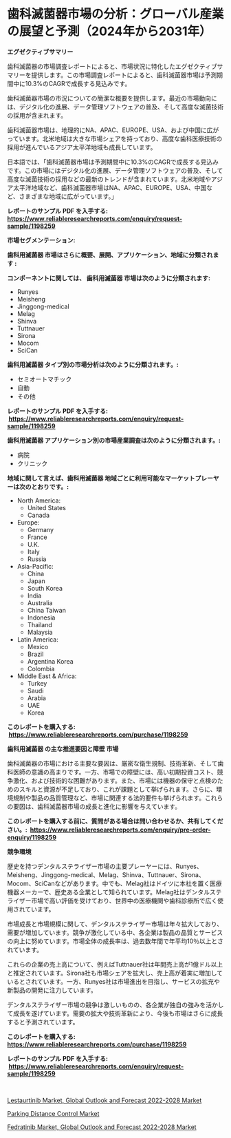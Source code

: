 <p><h1>歯科滅菌器市場の分析：グローバル産業の展望と予測（2024年から2031年）</h1></p><p><strong>エグゼクティブサマリー</strong></p>
<p><p>歯科滅菌器の市場調査レポートによると、市場状況に特化したエグゼクティブサマリーを提供します。この市場調査レポートによると、歯科滅菌器市場は予測期間中に10.3%のCAGRで成長する見込みです。</p><p>歯科滅菌器市場の市況についての簡潔な概要を提供します。最近の市場動向には、デジタル化の進展、データ管理ソフトウェアの普及、そして高度な滅菌技術の採用が含まれます。</p><p>歯科滅菌器市場は、地理的にNA、APAC、EUROPE、USA、および中国に広がっています。北米地域は大きな市場シェアを持っており、高度な歯科医療技術の採用が進んでいるアジア太平洋地域も成長しています。</p><p>日本語では、「歯科滅菌器市場は予測期間中に10.3%のCAGRで成長する見込みです。この市場にはデジタル化の進展、データ管理ソフトウェアの普及、そして高度な滅菌技術の採用などの最新のトレンドが含まれています。北米地域やアジア太平洋地域など、歯科滅菌器市場はNA、APAC、EUROPE、USA、中国など、さまざまな地域に広がっています。」</p></p>
<p><strong>レポートのサンプル PDF を入手する: <a href="https://www.reliableresearchreports.com/enquiry/request-sample/1198259">https://www.reliableresearchreports.com/enquiry/request-sample/1198259</a></strong></p>
<p><strong>市場セグメンテーション:</strong></p>
<p><strong> 歯科用滅菌器 市場はさらに概要、展開、アプリケーション、地域に分類されます :</strong></p>
<p><strong>コンポーネントに関しては、 歯科用滅菌器 市場は次のように分類されます: &nbsp;</strong></p>
<p><ul><li>Runyes</li><li>Meisheng</li><li>Jinggong-medical</li><li>Melag</li><li>Shinva</li><li>Tuttnauer</li><li>Sirona</li><li>Mocom</li><li>SciCan</li></ul></p>
<p><strong> 歯科用滅菌器 タイプ別の市場分析は次のように分類されます。:</strong></p>
<p><ul><li>セミオートマチック</li><li>自動</li><li>その他</li></ul></p>
<p><strong>レポートのサンプル PDF を入手する: &nbsp;<a href="https://www.reliableresearchreports.com/enquiry/request-sample/1198259">https://www.reliableresearchreports.com/enquiry/request-sample/1198259</a></strong></p>
<p><strong> 歯科用滅菌器 アプリケーション別の市場産業調査は次のように分類されます。:</strong></p>
<p><ul><li>病院</li><li>クリニック</li></ul></p>
<p><strong>地域に関して言えば、歯科用滅菌器 地域ごとに利用可能なマーケットプレーヤーは次のとおりです。:</strong></p>
<p><ul>
    <li>
        North America:
        <ul>
            <li>United States</li>
            <li>Canada</li>
        </ul>
    </li>
    <li>
        Europe:
        <ul>
            <li>Germany</li>
            <li>France</li>
            <li>U.K.</li>
            <li>Italy</li>
            <li>Russia</li>
        </ul>
    </li>
    <li>
        Asia-Pacific:
        <ul>
            <li>China</li>
            <li>Japan</li>
            <li>South Korea</li>
            <li>India</li>
            <li>Australia</li>
            <li>China Taiwan</li>
            <li>Indonesia</li>
            <li>Thailand</li>
            <li>Malaysia</li>
        </ul>
    </li>
    <li>
        Latin America:
        <ul>
            <li>Mexico</li>
            <li>Brazil</li>
            <li>Argentina Korea</li>
            <li>Colombia</li>
        </ul>
    </li>
    <li>
        Middle East & Africa:
        <ul>
            <li>Turkey</li>
            <li>Saudi</li>
            <li>Arabia</li>
            <li>UAE</li>
            <li>Korea</li>
        </ul>
    </li>
    </ul></p>
<p><strong>このレポートを購入する: &nbsp;<a href="https://www.reliableresearchreports.com/purchase/1198259">https://www.reliableresearchreports.com/purchase/1198259</a></strong></p>
<p><strong>歯科用滅菌器 の主な推進要因と障壁 市場</strong></p>
<p><p>歯科滅菌器の市場における主要な要因は、厳密な衛生規制、技術革新、そして歯科医師の意識の高まりです。一方、市場での障壁には、高い初期投資コスト、競争激化、および技術的な困難があります。また、市場には機器の保守と点検のためのスキルと資源が不足しており、これが課題として挙げられます。さらに、環境規制や製品の品質管理など、市場に関連する法的要件も挙げられます。これらの要因は、歯科滅菌器市場の成長と進化に影響を与えています。</p></p>
<p><strong>このレポートを購入する前に、質問がある場合は問い合わせるか、共有してください。:&nbsp; <a href="https://www.reliableresearchreports.com/enquiry/pre-order-enquiry/1198259">https://www.reliableresearchreports.com/enquiry/pre-order-enquiry/1198259</a></strong></p>
<p><strong>競争環境</strong></p>
<p><p>歴史を持つデンタルステライザー市場の主要プレーヤーには、Runyes、Meisheng、Jinggong-medical、Melag、Shinva、Tuttnauer、Sirona、Mocom、SciCanなどがあります。中でも、Melag社はドイツに本社を置く医療機器メーカーで、歴史ある企業として知られています。Melag社はデンタルステライザー市場で高い評価を受けており、世界中の医療機関や歯科診療所で広く使用されています。</p><p>市場成長と市場規模に関して、デンタルステライザー市場は年々拡大しており、需要が増加しています。競争が激化している中、各企業は製品の品質とサービスの向上に努めています。市場全体の成長率は、過去数年間で年平均10％以上とされています。</p><p>これらの企業の売上高について、例えばTuttnauer社は年間売上高が1億ドル以上と推定されています。Sirona社も市場シェアを拡大し、売上高が着実に増加しているとされています。一方、Runyes社は市場進出を目指し、サービスの拡充や新製品の開発に注力しています。</p><p>デンタルステライザー市場の競争は激しいものの、各企業が独自の強みを活かして成長を遂げています。需要の拡大や技術革新により、今後も市場はさらに成長すると予測されています。</p></p>
<p><strong>このレポートを購入する: &nbsp; <a href="https://www.reliableresearchreports.com/purchase/1198259">https://www.reliableresearchreports.com/purchase/1198259</a></strong></p>
<p><strong>レポートのサンプル PDF を入手する: &nbsp;<a href="https://www.reliableresearchreports.com/enquiry/request-sample/1198259">https://www.reliableresearchreports.com/enquiry/request-sample/1198259</a></strong><strong></strong></p>
<p>&nbsp;</p>
<p><p><a href="https://view.publitas.com/reportprime-1/lestaurtinib-market-global-outlook-and-forecast-2022-2028-market-research-report-provides-critical-insights-that-can-help-shape-business-development-and-investment-strategies/">Lestaurtinib Market, Global Outlook and Forecast 2022-2028 Market</a></p><p><a href="https://github.com/Sarissaschmalingtr6fz2739/Market-Research-Report-List-1/blob/main/parking-distance-control-market.md">Parking Distance Control Market</a></p><p><a href="https://view.publitas.com/reportprime-1/fedratinib-market-global-outlook-and-forecast-2022-2028-market-provides-a-comprehensive-analysis-including-a-macro-overview-of-the-market-as-well-as-micro-details-such-as-market-size-and-competitive-landscape/">Fedratinib Market, Global Outlook and Forecast 2022-2028 Market</a></p></p>